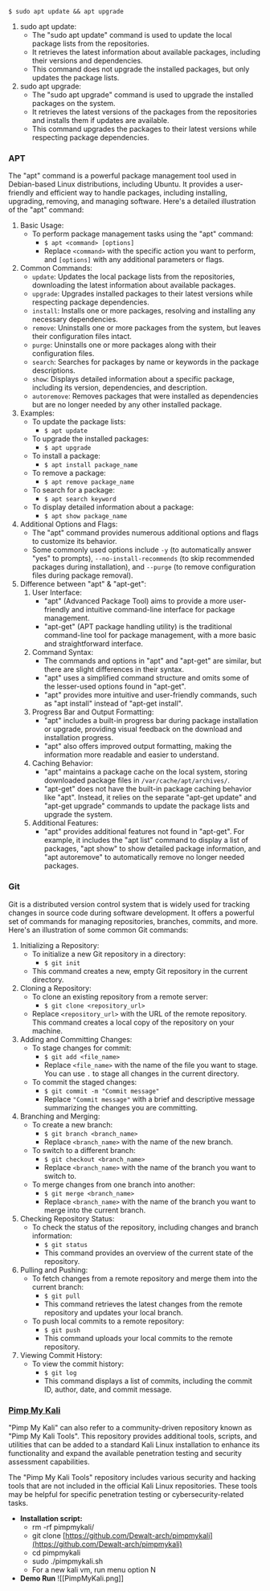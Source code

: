 ```shell
$ sudo apt update && apt upgrade
```
1. sudo apt update:
	- The "sudo apt update" command is used to update the local package lists from the repositories.
	- It retrieves the latest information about available packages, including their versions and dependencies.
	- This command does not upgrade the installed packages, but only updates the package lists.
2. sudo apt upgrade:  
	- The "sudo apt upgrade" command is used to upgrade the installed packages on the system.
	- It retrieves the latest versions of the packages from the repositories and installs them if updates are available.
	- This command upgrades the packages to their latest versions while respecting package dependencies.


### APT
The "apt" command is a powerful package management tool used in Debian-based Linux distributions, including Ubuntu. It provides a user-friendly and efficient way to handle packages, including installing, upgrading, removing, and managing software. Here's a detailed illustration of the "apt" command:

1. Basic Usage:
	- To perform package management tasks using the "apt" command:
		-  `$ apt <command> [options]` 
		- Replace `<command>` with the specific action you want to perform, and `[options]` with any additional parameters or flags.
2. Common Commands:
	- `update`: Updates the local package lists from the repositories, downloading the latest information about available packages.
	- `upgrade`: Upgrades installed packages to their latest versions while respecting package dependencies.
	- `install`: Installs one or more packages, resolving and installing any necessary dependencies.
	- `remove`: Uninstalls one or more packages from the system, but leaves their configuration files intact.
	- `purge`: Uninstalls one or more packages along with their configuration files.
	- `search`: Searches for packages by name or keywords in the package descriptions.
	- `show`: Displays detailed information about a specific package, including its version, dependencies, and description.
	- `autoremove`: Removes packages that were installed as dependencies but are no longer needed by any other installed package.
3. Examples:
	- To update the package lists:
		- `$ apt update`
	- To upgrade the installed packages:
		- `$ apt upgrade`
	- To install a package:    
		- `$ apt install package_name`
	- To remove a package:
		- `$ apt remove package_name`
	- To search for a package:    
		- `$ apt search keyword`
	- To display detailed information about a package:
		- `$ apt show package_name`
4. Additional Options and Flags:
	- The "apt" command provides numerous additional options and flags to customize its behavior.
	- Some commonly used options include `-y` (to automatically answer "yes" to prompts), `--no-install-recommends` (to skip recommended packages during installation), and `--purge` (to remove configuration files during package removal).
5. Difference between "apt" & "apt-get":
	1. User Interface:
	    - "apt" (Advanced Package Tool) aims to provide a more user-friendly and intuitive command-line interface for package management.
	    - "apt-get" (APT package handling utility) is the traditional command-line tool for package management, with a more basic and straightforward interface.
	2. Command Syntax:
	    - The commands and options in "apt" and "apt-get" are similar, but there are slight differences in their syntax.
	    - "apt" uses a simplified command structure and omits some of the lesser-used options found in "apt-get".
	    - "apt" provides more intuitive and user-friendly commands, such as "apt install" instead of "apt-get install".
	3. Progress Bar and Output Formatting:
	    - "apt" includes a built-in progress bar during package installation or upgrade, providing visual feedback on the download and installation progress.
	    - "apt" also offers improved output formatting, making the information more readable and easier to understand.
	4. Caching Behavior:
	    - "apt" maintains a package cache on the local system, storing downloaded package files in `/var/cache/apt/archives/`.
	    - "apt-get" does not have the built-in package caching behavior like "apt". Instead, it relies on the separate "apt-get update" and "apt-get upgrade" commands to update the package lists and upgrade the system.
	5. Additional Features:
	    - "apt" provides additional features not found in "apt-get". For example, it includes the "apt list" command to display a list of packages, "apt show" to show detailed package information, and "apt autoremove" to automatically remove no longer needed packages.

### Git
Git is a distributed version control system that is widely used for tracking changes in source code during software development. It offers a powerful set of commands for managing repositories, branches, commits, and more. Here's an illustration of some common Git commands:

1. Initializing a Repository:
	- To initialize a new Git repository in a directory:
		- `$ git init`
	- This command creates a new, empty Git repository in the current directory.
2. Cloning a Repository: 
	- To clone an existing repository from a remote server:       
		- `$ git clone <repository_url>`
	- Replace `<repository_url>` with the URL of the remote repository. This command creates a local copy of the repository on your machine.
3. Adding and Committing Changes:  
	- To stage changes for commit:
		- `$ git add <file_name>`
		- Replace `<file_name>` with the name of the file you want to stage. You can use `.` to stage all changes in the current directory.
	- To commit the staged changes:
		- `$ git commit -m "Commit message"`
		- Replace `"Commit message"` with a brief and descriptive message summarizing the changes you are committing.
4. Branching and Merging: 
	- To create a new branch:
		- `$ git branch <branch_name>`
		- Replace `<branch_name>` with the name of the new branch.
	- To switch to a different branch:
		- `$ git checkout <branch_name>`
		- Replace `<branch_name>` with the name of the branch you want to switch to.
	- To merge changes from one branch into another:
		- `$ git merge <branch_name>`
		- Replace `<branch_name>` with the name of the branch you want to merge into the current branch.
5. Checking Repository Status:
	- To check the status of the repository, including changes and branch information:
		- `$ git status`
		- This command provides an overview of the current state of the repository.
6. Pulling and Pushing: 
	- To fetch changes from a remote repository and merge them into the current branch:
		- `$ git pull`
		- This command retrieves the latest changes from the remote repository and updates your local branch.
	- To push local commits to a remote repository:
		- `$ git push`
		- This command uploads your local commits to the remote repository.
7. Viewing Commit History: 
	- To view the commit history:
		- `$ git log`
		- This command displays a list of commits, including the commit ID, author, date, and commit message.

### [Pimp My Kali](https://github.com/Dewalt-arch/pimpmykali)
"Pimp My Kali" can also refer to a community-driven repository known as "Pimp My Kali Tools". This repository provides additional tools, scripts, and utilities that can be added to a standard Kali Linux installation to enhance its functionality and expand the available penetration testing and security assessment capabilities.

The "Pimp My Kali Tools" repository includes various security and hacking tools that are not included in the official Kali Linux repositories. These tools may be helpful for specific penetration testing or cybersecurity-related tasks.

- **Installation script:**
	- rm -rf pimpmykali/
	- git clone [https://github.com/Dewalt-arch/pimpmykali](https://github.com/Dewalt-arch/pimpmykali)
	- cd pimpmykali
	- sudo ./pimpmykali.sh
	- For a new kali vm, run menu option N
- **Demo Run**
![[PimpMyKali.png]]